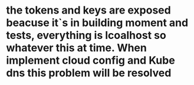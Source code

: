 # the tokens and keys are exposed beacuse it`s in building moment and tests, everything is lcoalhost so whatever this at time. When implement cloud config and Kube dns this problem will be resolved